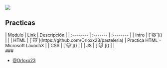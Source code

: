 ![](https://camo.githubusercontent.com/322607f2eb4d3fc0e6bfc73b02785351e7d884212a231a9332bcad2e0f7d5ff1/68747470733a2f2f696e6e6f76616363696f6e2e636c6f75642f77702d636f6e74656e742f75706c6f6164732f323032322f30392f4176617461725f4c582e706e67)

## Practicas
<div>
| Modulo | Link     | Descripción |
| :-------- | :------- | :-------- |
| Intro | [`🐱`]() |  |
| HTML | [`🐱`](https://github.com/Orloxx23/pasteleria) | Practica HTML - Microsoft LaunchX |
| CSS | [`🐱`]() |  |
| JS | [`🐱`]() |  |
</div>
###

- [@Orloxx23](https://www.github.com/Orloxx23)


